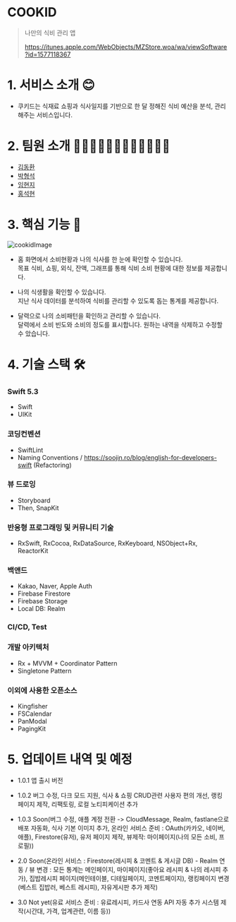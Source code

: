 # COOKID

> 나만의 식비 관리 앱
>
> https://itunes.apple.com/WebObjects/MZStore.woa/wa/viewSoftware?id=1577118367

# 1. 서비스 소개 😊

* 쿠키드는 식재료 쇼핑과 식사일지를 기반으로 한 달 정해진 식비 예산을 분석, 관리해주는 서비스입니다. 



# 2. 팀원 소개 👩🏻‍💻🧑🏻‍💻👨🏻‍💻🧑🏻‍💻

* [김동환](https://github.com/supersupremekim)
* [박형석](https://github.com/Developer-Paul-t)
* [임현지](https://github.com/leemyeonji)
* [홍석현](https://github.com/Derek1119)



# 3. 핵심 기능 📱

![cookidImage](https://user-images.githubusercontent.com/77890228/128953113-641338e6-e86c-47e1-b27a-7360b7bca4c8.png)

* 홈 화면에서 소비현황과 나의 식사를 한 눈에 확인할 수 있습니다.<br/>
 목표 식비, 쇼핑, 외식, 잔액, 그래프를 통해 식비 소비 현황에 대한 정보를 제공합니다.

* 나의 식생활을 확인할 수 있습니다.<br/>
지난 식사 데이터를 분석하여 식비를 관리할 수 있도록 돕는 통계를 제공합니다.

* 달력으로 나의 소비패턴을 확인하고 관리할 수 있습니다.<br/>
달력에서 소비 빈도와 소비의 정도를 표시합니다. 원하는 내역을 삭제하고 수정할 수 았습니다.



# 4. 기술 스택 🛠

### Swift 5.3
* Swift
* UIKit

### 코딩컨벤션
* SwiftLint
* Naming Conventions / https://soojin.ro/blog/english-for-developers-swift (Refactoring)

### 뷰 드로잉
* Storyboard
* Then, SnapKit

### 반응형 프로그래밍 및 커뮤니티 기술
* RxSwift, RxCocoa, RxDataSource, RxKeyboard, NSObject+Rx, ReactorKit

### 백앤드
* Kakao, Naver, Apple Auth
* Firebase Firestore
* Firebase Storage
* Local DB: Realm

### CI/CD, Test

### 개발 아키텍처
* Rx + MVVM + Coordinator Pattern 
* Singletone Pattern

### 이외에 사용한 오픈소스
* Kingfisher
* FSCalendar
* PanModal
* PagingKit

# 5. 업데이트 내역 및 예정

* 1.0.1 앱 출시 버전
* 1.0.2 버그 수정, 다크 모드 지원, 식사 & 쇼핑 CRUD관련 사용자 편의 개선, 랭킹 페이지 제작, 리팩토링, 로컬 노티피케이션 추가

* 1.0.3 Soon(버그 수정, 애플 계정 전환 -> CloudMessage, Realm, fastlane으로 배포 자동화, 식사 기본 이미지 추가, 온라인 서비스 준비 : OAuth(카카오, 네이버, 애플), Firestore(유저), 유저 페이지 제작, 뷰제작: 마이페이지(나의 모든 소비, 프로필))

* 2.0 Soon(온라인 서비스 : Firestore(레시피 & 코멘트 & 게시글 DB) - Realm 연동 / 뷰 변경 : 모든 통계는 메인페이지, 마이페이지(좋아요 레시피 & 나의 레시피 추가), 집밥레시피 페이지(메인테이블, 디테일페이지, 코멘트페이지), 랭킹페이지 변경(베스트 집밥러, 베스트 레시피), 자유게시판 추가 제작)

* 3.0 Not yet(유료 서비스 준비 : 유료레시피, 카드사 연동 API 자동 추가 시스템 제작(시간대, 가격, 업계관련, 이름 등))
